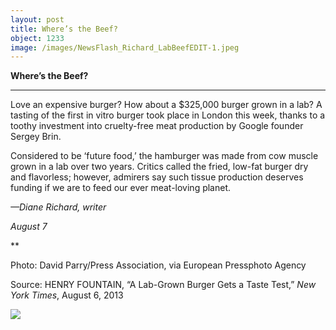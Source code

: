 ```yaml
---
layout: post
title: Where’s the Beef?
object: 1233
image: /images/NewsFlash_Richard_LabBeefEDIT-1.jpeg
---
```

**Where’s the Beef?**

****

Love an expensive burger? How about a \$325,000 burger grown in a lab? A tasting of the first in vitro burger took place in London this week, thanks to a toothy investment into cruelty-free meat production by Google founder Sergey Brin.

Considered to be ‘future food,’ the hamburger was made from cow muscle grown in a lab over two years. Critics called the fried, low-fat burger dry and flavorless; however, admirers say such tissue production deserves funding if we are to feed our ever meat-loving planet. 

*—Diane Richard, writer*

*August 7*

**

Photo: David Parry/Press Association, via European Pressphoto Agency

Source: HENRY FOUNTAIN, “A Lab-Grown Burger Gets a Taste Test,” *New York Times*, August 6, 2013 

![]({{siteurl.base}}/images/NewsFlash_Richard_LabBeefEDIT-1.jpeg)

